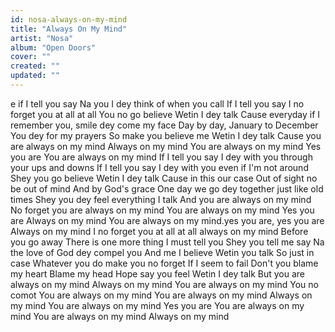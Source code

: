 ```yaml
---
id: nosa-always-on-my-mind
title: "Always On My Mind"
artist: "Nosa"
album: "Open Doors"
cover: ""
created: ""
updated: ""
---
```


e if I tell you say
Na you I dey think of when you call
If I tell you say
I no forget you at all at all
You no go believe
Wetin I dey talk
Cause everyday if I remember you, smile dey come my face
Day by day, January to December
You dey for my prayers
So make you believe me
Wetin I dey talk
Cause you are always on my mind
Always on my mind
You are always on my mind
Yes you are
You are always on my mind
If I tell you say
I dey with you through your ups and downs
If I tell you say
I dey with you even if I'm not around
Shey you go believe
Wetin I dey talk
Cause in this our case
Out of sight no be out of mind
And by God's grace
One day we go dey together just like old times
Shey you dey feel everything I talk
And you are always on my mind
No forget you are always on my mind
You are always on my mind
Yes you are
Always on my mind
You are always on my mind.yes you are, yes you are
Always on my mind
I no forget you at all at all
always on my mind
Before you go away
There is one more thing I must tell you
Shey you tell me say
Na the love of God dey compel you
And me I believe
Wetin you talk
So just in case
Whatever you do make you no forget
If I seem to fail
Don't you blame my heart
Blame my head
Hope say you feel
Wetin I dey talk
But you are always on my mind
Always on my mind
You are always on my mind
You no comot
You are always on my mind
You are always on my mind
Always on my mind
You are always on my mind
Yes you are
You are always on my mind
You are always on my mind
Always on my mind